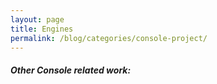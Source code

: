 ```yaml
---
layout: page
title: Engines
permalink: /blog/categories/console-project/
---
```


<h5> Other Console related work: </h5>

<div class="card">

</div>

